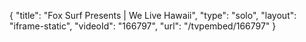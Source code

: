 {
    "title": "Fox Surf Presents | We Live Hawaii",
    "type": "solo",
    "layout": "iframe-static",
    "videoId": "166797",
    "url": "\/tvpembed\/166797"
}